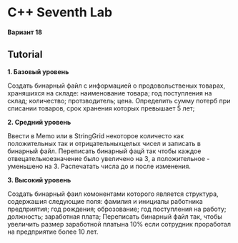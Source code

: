 # C++ Seventh Lab
**Вариант 18**

## Tutorial
**1. Базовый уровень**

Создать бинарный файл с информацией о продовольственых товарах, храняшихся на складе: 
        наименование товара;
        год поступления на склад;
        количество;
        протзводитель;
        цена.
 Определить сумму потерб при списании товаров, срок хранения которых превышает 5 лет;
    
**2. Средний уровень**

Ввести в Memo или в StringGrid некоторое количесто как положительных так и отрицательныхцелых чисел и записать в бинарный файл. Переписать бинарный фацй так чтобы каждое отвецательноезначение было увеличено на 3, а положительное - уменьшено на 3. Распечатать числа до и после изменения.

**3. Высокий уровень**

Создать бинарный фаил комонентами которого является структура, содержашия следующие поля:
        фамилия и инициалы работника предприятия;
        год рождения;
        оброзование;
        год поступления на работу;
        должность;
        заработная плата;
 Переписать бинарный файл так, чтобы увеличить размер заработной платына 10% если сотрудник проработал на предприятие более 10 лет.
